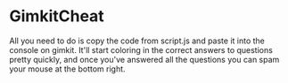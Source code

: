 # GimkitCheat
All you need to do is copy the code from script.js and paste it into the console on gimkit. It'll start coloring in the correct answers to questions pretty quickly, and once you've answered all the questions you can spam your mouse at the bottom right.
